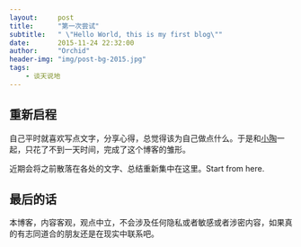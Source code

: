 ```yaml
---
layout:     post
title:      "第一次尝试"
subtitle:   " \"Hello World, this is my first blog\""
date:       2015-11-24 22:32:00
author:     "Orchid"
header-img: "img/post-bg-2015.jpg"
tags:
    - 谈天说地
---
```


## 重新启程

自己平时就喜欢写点文字，分享心得，总觉得该为自己做点什么。于是和[小陶](http://weibo.com/u/2457018964)一起，只花了不到一天时间，完成了这个博客的雏形。

近期会将之前散落在各处的文字、总结重新集中在这里。Start from here.

## 最后的话

本博客，内容客观，观点中立，不会涉及任何隐私或者敏感或者涉密内容，如果真的有志同道合的朋友还是在现实中联系吧。






